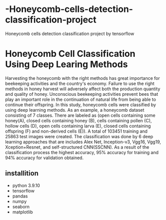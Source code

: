 # -Honeycomb-cells-detection-classification-project
 Honeycomb cells detection classification project by tensorflow
# Honeycomb Cell Classification Using Deep Learing Methods
Harvesting the honeycomb with the right methods has great importance for beekeeping activities and the country's economy. 
Failure to use the right methods in honey harvest will adversely affect both the production quantity and quality of honey.
Unconscious beekeeping activities prevent bees that play an important role in the continuation of natural life from being able to continue their offspring.
In this study, honeycomb cells were classified by using deep learning methods. As an example, a honeycomb dataset consisting of 7 classes. 
There are labeled as (open cells containing some honey(A), closed cells containing honey (B), cells containing pollen (C), hollow cells (D), 
open cells containing larva (E), closed cells containing offspring (F) and non-derived cells (E)). A total of 103451 training
and 25863 test images were created. The classification was done by 6 deep learning approaches that are includes Alex Net, Inception-v3, Vgg16, Vgg19,
Xception+Resnet, and self-structured CNN(SSCNN). As a result of the classification process the highest accuracy, 
95% accuracy for training and 94% accuracy for validation obtained.

## installition 
- python 3.9.10
- tensorflow
- pandas
- numpy
- seaborn
- matplotlib
